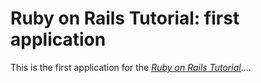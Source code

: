 # Ruby on Rails Tutorial: first application

This is the first application for the
[*Ruby on Rails Tutorial*](http://railstutorial.org/)....
